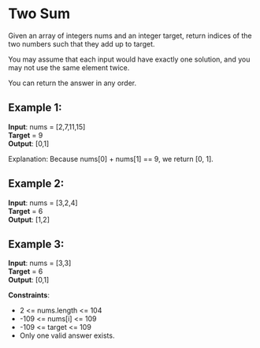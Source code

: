 # Two Sum

Given an array of integers nums and an integer target, return indices of the two numbers such that they add up to target.

You may assume that each input would have exactly one solution, and you may not use the same element twice.

You can return the answer in any order.

## Example 1:

**Input**: nums = [2,7,11,15]  
**Target** = 9  
**Output**: [0,1]  

Explanation: Because nums[0] + nums[1] == 9, we return [0, 1].

## Example 2:

**Input**: nums = [3,2,4]  
**Target** = 6  
**Output**: [1,2]  

## Example 3:

**Input**: nums = [3,3]   
**Target** = 6  
**Output**: [0,1]  

**Constraints**:
- 2 <= nums.length <= 104
- -109 <= nums[i] <= 109
- -109 <= target <= 109
- Only one valid answer exists.
